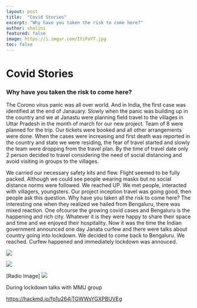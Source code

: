 ```yaml
---
layout: post
title:  "Covid Stories"
excerpt: "Why have you taken the risk to come here?"
author: shalini
featured: false
image: https://i.imgur.com/IYiFoYT.jpg
toc: false
---
```


# Covid Stories

### Why have you taken the risk to come here?

The Corono virus panic was all over world. And in India, the first case was identified at the end of Janauary. Slowly when the panic was building up in the country and we at Janastu were planning field travel to the villages in Uttar Pradesh in the month of march for our new project. Team of 8 were planned for the trip. Our tickets were booked and all other arrangements were done. When the cases were increasing and first death was reported in the country and state we were residing, the fear of travel started and slowly the team were dropping from the travel plan. By the time of travel date only 2 person decided to travel considering the need of social distancing and avoid visiting in groups to the villages. 

We carried our necessary safety kits and flew. Flight seemed to be fully packed. Although we could see people wearing masks but no social distance norms were followed. We reached UP. We met people, interacted with villagers, youngsters. Our project inception travel was going good, then people ask this question. Why have you taken all the risk to come here? The interesting one when they realized we hailed from Bengaluru, there was mixed reaction. One ofcourse the growing covid cases and Bengaluru is the happening and rich city. Whatever it is they were happy to share their space and time and we enjoyed their hospitality. Now it was the time the Indian government announced one day Janata curfew and there were talks about country going into lockdown. We decided to come back to Bengaluru. We reached. Curfew happened and immediately lockdown was annouced. 

![](https://i.imgur.com/LqkBOsn.jpg)

![](https://i.imgur.com/yz97VBu.jpg)

[Radio Image]
![](https://i.imgur.com/IYiFoYT.jpg)



During lockdown talks with MMU group

https://hackmd.io/fp1u264jTGWWsYGXPBUVEg

